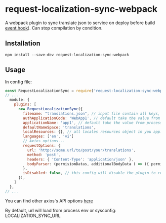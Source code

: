 # request-localization-sync-webpack
A webpack plugin to sync translate json to service on deploy before build
[event hook](https://webpack.js.org/api/compiler-hooks/)). 
Can stop compilation by condition.

## Installation

```
npm install --save-dev request-localization-sync-webpack
```

## Usage

In config file:

``` javascript
const RequestLocalizationSync = require('request-localization-sync-webpack');
// ...
  module: {
    plugins: [
      new RequestLocalizationSync({
        filename: "translations.json", // input file contain all keys, gen from you code, just look like the resource file but without value,
        authApplicationCode: 'WebApp1', // default take the value from process.env.AUTH_APPLICATION_CODE
        applicationName: 'app1', // default take the value from process.env.APPLICATION_NAME
        defaultNameSpace: 'translations',
        localResources: {}, // all locales resources object in you app: exp: { en: {...}, vi: {...} }
        languages: ['en', 'vi']
        // Axios options...
        requestOptions: {
          url: 'http://some.url/to/post/your/translations',
          method: 'post',
          headers: { 'Content-Type': 'application/json' },
          bodyParser: (permisionDatas, additionalBodyData ) => ({ permisionDatas, ...additionalBodyData }), // parser function to parse translate to axios data body
        },
        isDisabled: false, // this config will disable the plugin to run on compile
      }),
    ]
  },
// ...
```


You can find other axios's API options [here](https://github.com/axios/axios#axios-api)

By default, url will load from process env or sysconfig: LOCALIZATION_SYNC_URL

